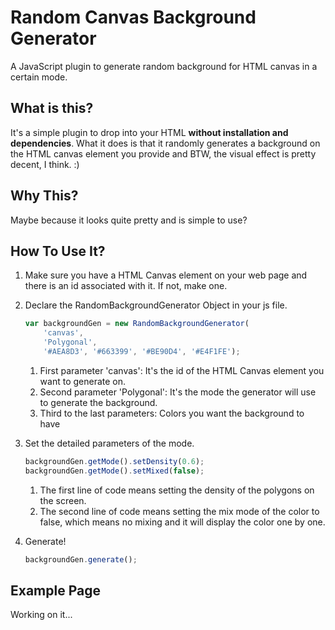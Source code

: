 # Random Canvas Background Generator

A JavaScript plugin to generate random background for HTML canvas in a certain mode.

## What is this?

It's a simple plugin to drop into your HTML **without installation and dependencies**. What it does is that it randomly generates a background on the HTML canvas element you provide and BTW, the visual effect is pretty decent, I think. :)

## Why This?

Maybe because it looks quite pretty and is simple to use?

## How To Use It?
1. Make sure you have a HTML Canvas element on your web page and there is an id associated with it. If not, make one.
2. Declare the RandomBackgroundGenerator Object in your js file.
    ```javascript
    var backgroundGen = new RandomBackgroundGenerator(
        'canvas', 
        'Polygonal',
        '#AEA8D3', '#663399', '#BE90D4', '#E4F1FE');
    ```
    1) First parameter 'canvas': It's the id of the HTML Canvas element you want to generate on.
    2) Second parameter 'Polygonal': It's the mode the generator will use to generate the background.
    3) Third to the last parameters: Colors you want the background to have

3. Set the detailed parameters of the mode.
    ```javascript
    backgroundGen.getMode().setDensity(0.6);
    backgroundGen.getMode().setMixed(false);
    ```
    1) The first line of code means setting the density of the polygons on the screen.
    2) The second line of code means setting the mix mode of the color to false, which means no mixing and it will display the color one by one.

4. Generate!
    ```javascript
    backgroundGen.generate();
    ```

## Example Page

Working on it...

